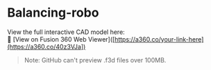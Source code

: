 # Balancing-robo

View the full interactive CAD model here:  
🔗 [View on Fusion 360 Web Viewer]([https://a360.co/your-link-here](https://a360.co/40z3VJa])

> Note: GitHub can't preview .f3d files over 100MB.
